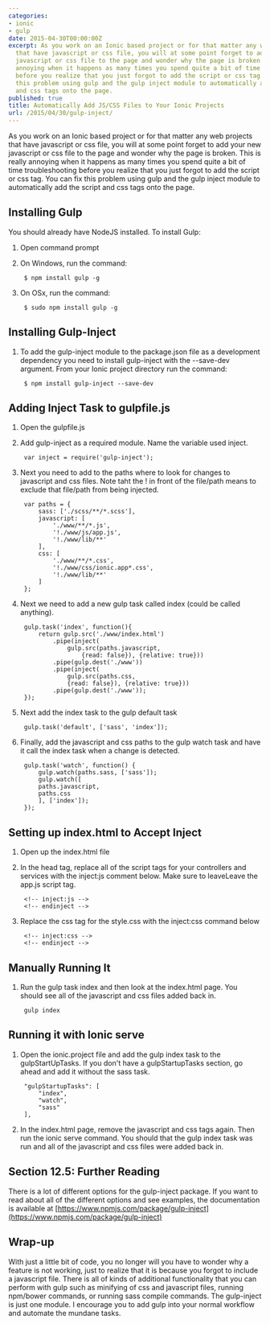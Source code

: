 ```yaml
---
categories:
- ionic
- gulp
date: 2015-04-30T00:00:00Z
excerpt: As you work on an Ionic based project or for that matter any web projects
  that have javascript or css file, you will at some point forget to add your new
  javascript or css file to the page and wonder why the page is broken.  This is really
  annoying when it happens as many times you spend quite a bit of time troubleshooting
  before you realize that you just forgot to add the script or css tag.  You can fix
  this problem using gulp and the gulp inject module to automatically add the script
  and css tags onto the page.
published: true
title: Automatically Add JS/CSS Files to Your Ionic Projects
url: /2015/04/30/gulp-inject/
---
```


As you work on an Ionic based project or for that matter any web projects that have javascript or css file, you will at some point forget to add your new javascript or css file to the page and wonder why the page is broken.  This is really annoying when it happens as many times you spend quite a bit of time troubleshooting before you realize that you just forgot to add the script or css tag.  You can fix this problem using gulp and the gulp inject module to automatically add the script and css tags onto the page.

## Installing Gulp

You should already have NodeJS installed.  To install Gulp:

1. Open command prompt
1. On Windows, run the command:

        $ npm install gulp -g

1. On OSx, run the command:

        $ sudo npm install gulp -g


## Installing Gulp-Inject

1. To add the gulp-inject module to the package.json file as a development dependency  you need to install gulp-inject with the --save-dev argument.  From your Ionic project directory run the command:

        $ npm install gulp-inject --save-dev

## Adding Inject Task to gulpfile.js

1. Open the gulpfile.js
1. Add gulp-inject as a required module.  Name the variable used inject.

        var inject = require('gulp-inject');

1. Next you need to add to the paths where to look for changes to javascript and css files.  Note taht the ! in front of the file/path means to exclude that file/path from being injected.

        var paths = {
            sass: ['./scss/**/*.scss'],
            javascript: [
                './www/**/*.js',
                '!./www/js/app.js',
                '!./www/lib/**'
            ],
            css: [
                './www/**/*.css',
                '!./www/css/ionic.app*.css',
                '!./www/lib/**'
            ]
        };

1. Next we need to add a new gulp task called index (could be called anything).

        gulp.task('index', function(){
            return gulp.src('./www/index.html')
                .pipe(inject(
                    gulp.src(paths.javascript,
                        {read: false}), {relative: true}))
                .pipe(gulp.dest('./www'))
                .pipe(inject(
                    gulp.src(paths.css,
                    {read: false}), {relative: true}))
                .pipe(gulp.dest('./www'));
        });

1. Next add the index task to the gulp default task

        gulp.task('default', ['sass', 'index']);

1. Finally, add the javascript and css paths to the gulp watch task and have it call the index task when a change is detected.

        gulp.task('watch', function() {
            gulp.watch(paths.sass, ['sass']);
            gulp.watch([
            paths.javascript,
            paths.css
            ], ['index']);
        });

## Setting up index.html to Accept Inject

1. Open up the index.html file
1. In the head tag, replace all of the script tags for your controllers and services with the inject:js comment below.  Make sure to leaveLeave the app.js script tag.

        <!-- inject:js -->
        <!-- endinject -->
 
1. Replace the css tag for the style.css with the inject:css command below

        <!-- inject:css -->
        <!-- endinject -->

## Manually Running It

1. Run the gulp task index and then look at the index.html page.  You should see all of the javascript and css files added back in.

        gulp index
    
## Running it with Ionic serve

1. Open the ionic.project file and add the gulp index task to the gulpStartUpTasks.  If you don't have a gulpStartupTasks section, go ahead and add it without the sass task.

        "gulpStartupTasks": [
            "index",
            "watch",
            "sass"
        ],

1. In the index.html page, remove the javascript and css tags again.  Then run the ionic serve command.  You should that the gulp index task was run and all of the javascript and css files were added back in.

## Section 12.5: Further Reading

There is a lot of different options for the gulp-inject package.  If you want to read about all of the different options and see examples, the documentation is available at [https://www.npmjs.com/package/gulp-inject](https://www.npmjs.com/package/gulp-inject)

## Wrap-up

With just a little bit of code, you no longer will you have to wonder why a feature is not working, just to realize that it is because you forgot to include a javascript file.  There is all of kinds of additional functionality that you can perform with gulp such as minifying of css and javascript files, running npm/bower commands, or running sass compile commands.  The gulp-inject is just one module.  I encourage you to add gulp into your normal workflow and automate the mundane tasks.
